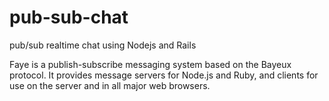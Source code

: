 # pub-sub-chat
pub/sub realtime chat using Nodejs and Rails

Faye is a publish-subscribe messaging system based on the Bayeux protocol. It provides message servers for Node.js and Ruby, and clients for use on the server and in all major web browsers.
<a href="http://faye.jcoglan.com/"></a>
